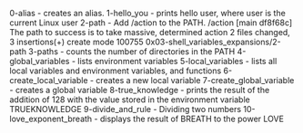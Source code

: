0-alias - creates an alias.
1-hello_you - prints hello user, where user is the current Linux user
2-path - Add /action to the PATH. /action
[main df8f68c] The path to success is to take massive, determined action
 2 files changed, 3 insertions(+)
 create mode 100755 0x03-shell_variables_expansions/2-path
3-paths - counts the number of directories in the PATH
4-global_variables -  lists environment variables
5-local_variables - lists all local variables and environment variables, and functions
6-create_local_variable - creates a new local variable
7-create_global_variable - creates a global variable
8-true_knowledge - prints the result of the addition of 128 with the value stored in the environment variable TRUEKNOWLEDGE
9-divide_and_rule - Dividing two numbers
10-love_exponent_breath - displays the result of BREATH to the power LOVE
